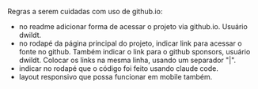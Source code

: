 Regras a serem cuidadas com uso de github.io:

  - no readme adicionar forma de acessar o projeto via github.io. Usuário dwildt. 
  - no rodapé da página principal do projeto, indicar link para acessar o fonte no github. Também indicar o link para o github sponsors, usuário dwildt. Colocar os links na mesma linha, usando um separador "|".  
  - indicar no rodapé que o código foi feito usando claude code.  
  - layout responsivo que possa funcionar em mobile também.  
  